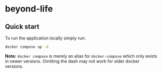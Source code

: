 # beyond-life

## Quick start

To run the application locally simply run:

```sh
docker compose up -d
```

**Note:** `docker compose` is merely an alias for `docker-compose` which only exists in newer versions. Omitting the dash may not work for older docker versions.
